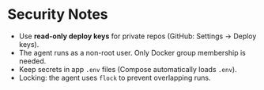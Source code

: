 # Security Notes


- Use **read-only deploy keys** for private repos (GitHub: Settings → Deploy keys).
- The agent runs as a non-root user. Only Docker group membership is needed.
- Keep secrets in app `.env` files (Compose automatically loads `.env`).
- Locking: the agent uses `flock` to prevent overlapping runs.
